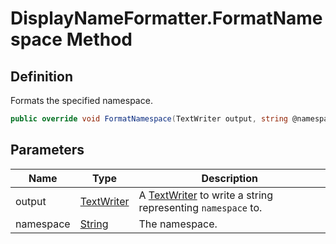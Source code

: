 # DisplayNameFormatter.FormatNamespace Method
## Definition

Formats the specified namespace.

```c#
public override void FormatNamespace(TextWriter output, string @namespace);
```

## Parameters

| Name | Type | Description |
| ---- | ---- | ----------- |
| output | [TextWriter](https://learn.microsoft.com/en-gb/dotnet/api/System.IO.TextWriter) | A [TextWriter](https://learn.microsoft.com/en-gb/dotnet/api/System.IO.TextWriter) to write a string representing `namespace` to. |
| namespace | [String](https://learn.microsoft.com/en-gb/dotnet/api/System.String) | The namespace. |

